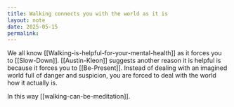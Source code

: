 ```yaml
---
title: Walking connects you with the world as it is
layout: note
date: 2025-05-15
permalink:
---
```

We all know [[Walking-is-helpful-for-your-mental-health]] as it forces you to [[Slow-Down]]. [[Austin-Kleon]] suggests another reason it is helpful is because it forces you to [[Be-Present]]. Instead of dealing with an imagined world full of danger and suspicion, you are forced to deal with the world how it actually is. 

In this way [[walking-can-be-meditation]].

